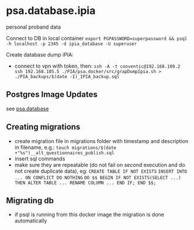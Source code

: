 # psa.database.ipia

personal proband data

Connect to DB in local container
`export PGPASSWORD=superpassword && psql -h localhost -p 2345 -d ipia_database -U superuser`

Create database dump iPIA:

- connect to vpn with token, then:
  `ssh -A -t conventic@192.168.109.2 ssh 192.168.105.5 ./PIA/psa.docker/src/grapDumpIpia.sh > ./PIA_backups/$(date -I)_IPIA_backup.sql`

## Postgres Image Updates

see [psa.database](../psa.database)

## Creating migrations

- create migration file in migrations folder with timestamp and description in filename, e.g.:
  `touch migrations/$(date +"%s")__alt_questionnaires_publish.sql`
- insert sql commands
- make sure they are repeatable (do not fail on second execution and do not create duplicate data), eg:
  `CREATE TABLE IF NOT EXISTS`
  `INSERT INTO ... ON CONFLICT DO NOTHING`
  `DO $$ BEGIN IF NOT EXISTS(SELECT ...) THEN ALTER TABLE ... RENAME COLUMN ... END IF; END $$;`

## Migrating db

- if psql is running from this docker image the migration is done automatically
